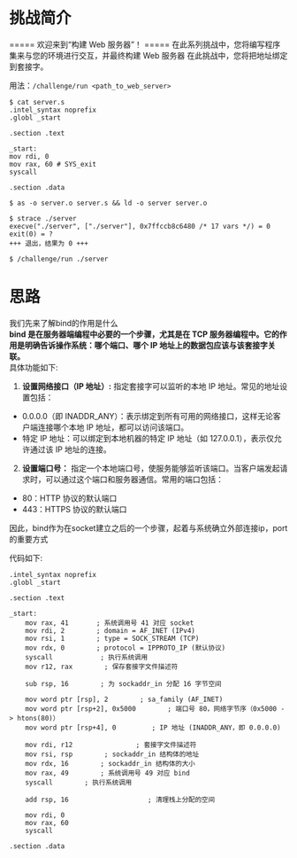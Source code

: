 # 挑战简介
===== 欢迎来到“构建 Web 服务器”！ =====
在此系列挑战中，您将编写程序集来与您的环境进行交互，并最终构建 Web 服务器
在此挑战中，您将把地址绑定到套接字。

用法：`/challenge/run <path_to_web_server>`
```
$ cat server.s
.intel_syntax noprefix
.globl _start

.section .text

_start:
mov rdi, 0
mov rax, 60 # SYS_exit
syscall

.section .data

$ as -o server.o server.s && ld -o server server.o

$ strace ./server
execve("./server", ["./server"], 0x7ffccb8c6480 /* 17 vars */) = 0
exit(0) = ?
+++ 退出，结果为 0 +++

$ /challenge/run ./server
```

# 思路
我们先来了解bind的作用是什么  
**bind 是在服务器端编程中必要的一个步骤，尤其是在 TCP 服务器编程中。它的作用是明确告诉操作系统：哪个端口、哪个 IP 地址上的数据包应该与该套接字关联。**  
具体功能如下: 
1.  **设置网络接口（IP 地址）:** 指定套接字可以监听的本地 IP 地址。常见的地址设置包括：
  - 0.0.0.0（即 INADDR_ANY）：表示绑定到所有可用的网络接口，这样无论客户端连接哪个本地 IP 地址，都可以访问该端口。
  - 特定 IP 地址：可以绑定到本地机器的特定 IP 地址（如 127.0.0.1），表示仅允许通过该 IP 地址的连接。
2. **设置端口号：** 指定一个本地端口号，使服务能够监听该端口。当客户端发起请求时，可以通过这个端口和服务器通信。常用的端口包括：
  - 80：HTTP 协议的默认端口
  - 443：HTTPS 协议的默认端口

因此，bind作为在socket建立之后的一个步骤，起着与系统确立外部连接ip，port的重要方式

代码如下:
```
.intel_syntax noprefix
.globl _start

.section .text

_start:
    mov rax, 41       ; 系统调用号 41 对应 socket
    mov rdi, 2        ; domain = AF_INET (IPv4)
    mov rsi, 1        ; type = SOCK_STREAM (TCP)
    mov rdx, 0        ; protocol = IPPROTO_IP (默认协议)
    syscall            ; 执行系统调用
    mov r12, rax        ; 保存套接字文件描述符

    sub rsp, 16        ; 为 sockaddr_in 分配 16 字节空间
    
    mov word ptr [rsp], 2        ; sa_family (AF_INET)
    mov word ptr [rsp+2], 0x5000        ; 端口号 80，网络字节序（0x5000 -> htons(80)）
    mov word ptr [rsp+4], 0         ; IP 地址 (INADDR_ANY，即 0.0.0.0)

    mov rdi, r12                ; 套接字文件描述符
    mov rsi, rsp        ; sockaddr_in 结构体的地址
    mov rdx, 16        ; sockaddr_in 结构体的大小
    mov rax, 49        ; 系统调用号 49 对应 bind
    syscall        ; 执行系统调用

    add rsp, 16                    ; 清理栈上分配的空间

    mov rdi, 0
    mov rax, 60
    syscall

.section .data
```
